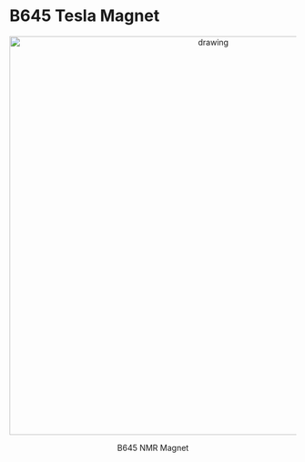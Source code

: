 # B645 Tesla Magnet

<p align="center">
<img src="System_development/magnet_design/B645_Tesla_magnet/README.md/magnet645.PNG" alt="drawing" width="700"/>
</p>
<p align="center">
B645 NMR Magnet
</p>
